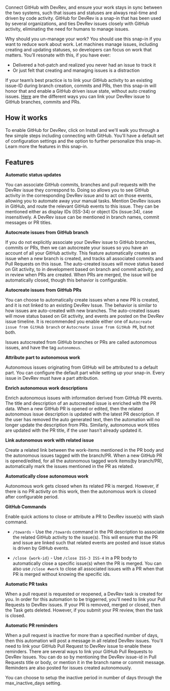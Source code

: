 Connect GitHub with DevRev, and ensure your work stays in sync between the two systems, such that issues and statuses are always real-time and driven by code activity. GitHub for DevRev is a snap-in that has been used by several organizations, and ties DevRev issues closely with GitHub activity, eliminating the need for humans to manage issues.

Why should you un-manage your work? You should use this snap-in if you want to reduce work about work. Let machines manage issues, including creating and updating statuses, so developers can focus on work that matters. You’ll resonate with this, if you have ever:

- Delivered a hot-patch and realized you never had an issue to track it
- Or just felt that creating and managing issues is a distraction

If your team’s best practice is to link your GitHub activity to an existing issue-ID during branch creation, commits and PRs, then this snap-in will honor that and enable a GitHub driven issue state, without auto creating issues. [Here](https://devrev.ai/docs/integrations/github#github-events) are the different ways you can link your DevRev issue to GitHub branches, commits and PRs.


## How it works

To enable GitHub for DevRev, click on Install and we'll walk you through a few simple steps including connecting with GitHub. You'll have a default set of configuration settings and the option to further personalize this snap-in. Learn more  the features in this snap-in.

## Features


**Automatic status updates**

You can associate GitHub commits, branches and pull requests with the DevRev issue they correspond to. Doing so allows you to see GitHub activity in the corresponding DevRev issue and to act on those events, allowing you to automate away your manual tasks. Mention DevRev issues in GitHub, and route the relevant GitHub events to this issue. They can be mentioned either as display IDs (ISS-34) or object IDs (issue:34), case insensitively. A DevRev issue can be mentioned in branch names, commit messages or PR titles.

**Autocreate issues from GitHub branch**

If you do not explicitly associate your DevRev issue to GitHub branches, commits or PRs, then we can autocreate your issues so you have an account of all your GitHub activity. This feature automatically creates an issue when a new branch is created, and tracks all associated commits and Pull Requests on this issue. The auto-created issues will move status based on Git activity, to in development based on branch and commit activity, and in review when PRs are created. When PRs are merged, the issue will be automatically closed, though this behavior is configurable.

**Autocreate issues from GitHub PRs**

You can choose to automatically create issues when a new PR is created, and it is not linked to an existing DevRev Issue. The behavior is similar to how issues are auto-created with new branches. The auto-created issues will move status based on Git activity, and events are posted on the DevRev issue timeline. It is recommended you enable either one of `Autocreate issue from GitHub branch` or `Autocreate issue from GitHub PR`, but not both.

Issues autocreated from GitHub branches or PRs are called autonomous issues, and have the tag `autonomous`.

**Attribute part to autonomous work**

Autonomous issues originating from GitHub will be attributed to a default part. You can configure the default part while setting up your snap-in. Every issue in DevRev must have a part attribution.

**Enrich autonomous work descriptions**

Enrich autonomous issues with information derived from GitHub PR events. The title and description of an autocreated issue is enriched with the PR data. When a new GitHub PR is opened or edited, then the related autonomous issue description is updated with the latest PR description. If the user has removed the auto generated text, then the automation will no longer update the description from PRs. Similarly, autonomous work titles are updated with the PR title, if the user hasn’t already updated it.

**Link autonomous work with related issue**

Create a related link between the work-items mentioned in the PR body and the autonomous issues tagged with the branch/PR. When a new GitHub PR is opened/edited, for all the autonomous tagged work items(by branch/PR), automatically mark the issues mentioned in the PR as related.

**Automatically close autonomous work**

Autonomous work gets closed when its related PR is merged. However, if there is no PR activity on this work, then the autonomous work is closed after configurable period.

**GitHub Commands**

Enable quick actions to close or attribute a PR to DevRev issue(s) with slash command.

- `/towards` - Use the `/towards` command in the PR description to associate the related GitHub activity to the issue(s). This will ensure that the PR and issue are linked such that related events are posted and issue status is driven by GitHub events.

- `/close {work-id}` - Use `/close ISS-3 ISS-4` in a PR body to automatically close a specific issue(s) when the PR is merged. You can also use `/close #work` to close all associated issues with a PR when that PR is merged without knowing the specific ids.

**Automatic PR tasks**

When a pull request is requested or reopened, a DevRev task is created for you. In order for this automation to be triggerred, you'll need to link your Pull Requests to DevRev issues. If your PR is removed, merged or closed, then the Task gets deleted. However, if you submit your PR review, then the task is closed.

**Automatic PR reminders**

When a pull request is inactive for more than a specified number of days, then this automation will post a message in all related DevRev issues. You'll need to link your GitHub Pull Request to DevRev issue to enable these reminders. There are several ways to link your GitHub Pull Requests to DevRev Issues. You can do so by mentioning the DevRev issue-id in Pull Requests title or body, or mention it in the branch name or commit message. Reminders are also posted for issues created autonomously.

You can choose to setup the inactive period in number of days through the max_inactive_days setting.
